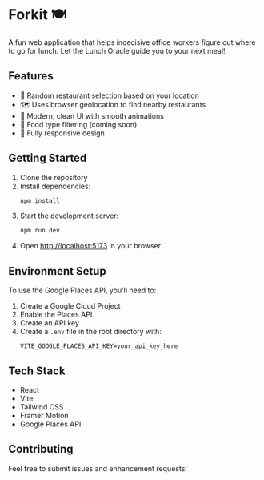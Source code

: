 # Forkit 🍽️

A fun web application that helps indecisive office workers figure out where to go for lunch. Let the Lunch Oracle guide you to your next meal!

## Features

- 🎲 Random restaurant selection based on your location
- 🗺️ Uses browser geolocation to find nearby restaurants
- 🎨 Modern, clean UI with smooth animations
- 🎯 Food type filtering (coming soon)
- 📱 Fully responsive design

## Getting Started

1. Clone the repository
2. Install dependencies:
   ```bash
   npm install
   ```
3. Start the development server:
   ```bash
   npm run dev
   ```
4. Open [http://localhost:5173](http://localhost:5173) in your browser

## Environment Setup

To use the Google Places API, you'll need to:

1. Create a Google Cloud Project
2. Enable the Places API
3. Create an API key
4. Create a `.env` file in the root directory with:
   ```
   VITE_GOOGLE_PLACES_API_KEY=your_api_key_here
   ```

## Tech Stack

- React
- Vite
- Tailwind CSS
- Framer Motion
- Google Places API

## Contributing

Feel free to submit issues and enhancement requests! 
